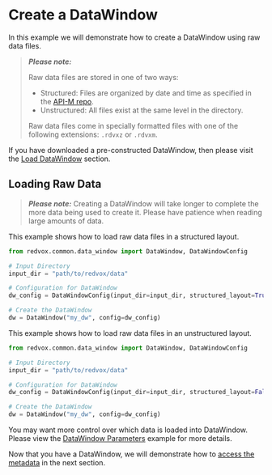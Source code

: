 # Create a DataWindow

In this example we will demonstrate how to create a DataWindow using raw data files.

> **_Please note:_**
> 
> Raw data files are stored in one of two ways:
> * Structured: Files are organized by date and time as specified in the
    [API-M repo](https://github.com/RedVoxInc/redvox-api-1000/blob/master/docs/standards/filenames_and_directory_structures.md#standard-directory-structure).
> * Unstructured: All files exist at the same level in the directory.
> 
> Raw data files come in specially formatted files with one of the following extensions: `.rdvxz` or `.rdvxm`.

If you have downloaded a pre-constructed DataWindow, then please visit the 
[Load DataWindow](00_save_load_data_window.md#loading-a-pre-constructed-datawindow) section.

## Loading Raw Data

> **_Please note:_** Creating a DataWindow will take longer to complete the more data being used to create it.  Please 
> have patience when reading large amounts of data.

This example shows how to load raw data files in a structured layout.

```python
from redvox.common.data_window import DataWindow, DataWindowConfig

# Input Directory
input_dir = "path/to/redvox/data"

# Configuration for DataWindow
dw_config = DataWindowConfig(input_dir=input_dir, structured_layout=True)

# Create the DataWindow
dw = DataWindow("my_dw", config=dw_config)
```

This example shows how to load raw data files in an unstructured layout.

```python
from redvox.common.data_window import DataWindow, DataWindowConfig

# Input Directory
input_dir = "path/to/redvox/data"

# Configuration for DataWindow
dw_config = DataWindowConfig(input_dir=input_dir, structured_layout=False)

# Create the DataWindow
dw = DataWindow("my_dw", config=dw_config)
```

You may want more control over which data is loaded into DataWindow.  Please view the 
[DataWindow Parameters](00_data_window_parameters.md) example for more details.

Now that you have a DataWindow, we will demonstrate how to [access the metadata](01_data_window_metadata.md) in the 
next section.
